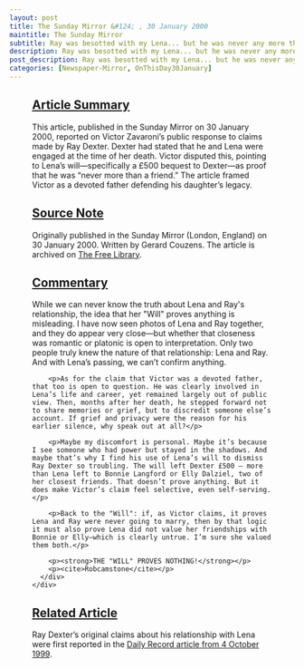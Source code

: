 ```yaml
---
layout: post
title: The Sunday Mirror &#124; , 30 January 2000
maintitle: The Sunday Mirror
subtitle: Ray was besotted with my Lena... but he was never any more than her friend; Father says her will proves she never planned to marry singer
description: Ray was besotted with my Lena... but he was never any more than her friend; Father says her will proves she never planned to marry singer.
post_description: Ray was besotted with my Lena... but he was never any more than her friend; Father says her will proves she never planned to marry singer.
categories: [Newspaper-Mirror, OnThisDay30January]
---
```


<figure class="fig3">
  <div class="CardLayout">
    <div class="CardItem">
      <h2 id="infobx1" class="infobox"><a href="#infobx1">Article Summary</a></h2>
      <div class="CardItem split">
        <p>This article, published in the <span>Sunday Mirror</span> on 30 January 2000, reported on Victor Zavaroni’s public response to claims made by Ray Dexter. Dexter had stated that he and Lena were engaged at the time of her death. Victor disputed this, pointing to Lena’s will—specifically a £500 bequest to Dexter—as proof that he was “never more than a friend.” The article framed Victor as a devoted father defending his daughter’s legacy.</p>
      </div>
    </div>
  </div>
</figure>

<figure class="fig3">
  <div class="CardLayout">
    <div class="CardItem">
      <h2 id="infobx2" class="infobox"><a href="#infobx2">Source Note</a></h2>
      <div class="CardItem split">
        <p>Originally published in the <span>Sunday Mirror</span> (London, England) on 30 January 2000. Written by Gerard Couzens. The article is archived on <a href="http://bit.ly/TFL-LZ-2000-01-30">The Free Library</a>.</p>
      </div>
    </div>
  </div>
</figure>

<figure class="fig3">
  <div class="CardLayout">
    <div class="CardItem">
      <h2 id="infobx3" class="infobox"><a href="#infobx3">Commentary</a></h2>
      <div class="CardItem split">
        <p>While we can never know the truth about Lena and Ray's relationship, the idea that her "Will" proves anything is misleading. I have now seen photos of Lena and Ray together, and they do appear very close—but whether that closeness was romantic or platonic is open to interpretation. Only two people truly knew the nature of that relationship: Lena and Ray. And with Lena’s passing, we can’t confirm anything.</p>

        <p>As for the claim that Victor was a devoted father, that too is open to question. He was clearly involved in Lena’s life and career, yet remained largely out of public view. Then, months after her death, he stepped forward not to share memories or grief, but to discredit someone else’s account. If grief and privacy were the reason for his earlier silence, why speak out at all?</p>

        <p>Maybe my discomfort is personal. Maybe it’s because I see someone who had power but stayed in the shadows. And maybe that’s why I find his use of Lena’s will to dismiss Ray Dexter so troubling. The will left Dexter £500 — more than Lena left to Bonnie Langford or Elly Dalziel, two of her closest friends. That doesn’t prove anything. But it does make Victor’s claim feel selective, even self-serving.</p>

        <p>Back to the "Will": if, as Victor claims, it proves Lena and Ray were never going to marry, then by that logic it must also prove Lena did not value her friendships with Bonnie or Elly—which is clearly untrue. I’m sure she valued them both.</p>

        <p><strong>THE "WILL" PROVES NOTHING!</strong></p>
        <p><cite>Robcamstone</cite></p>
      </div>
    </div>
  </div>
</figure>


<figure class="fig3">
  <div class="CardLayout">
    <div class="CardItem">
      <h2 id="infobx4" class="infobox"><a href="#infobx4">Related Article</a></h2>
      <div class="CardItem split">
        <p>Ray Dexter’s original claims about his relationship with Lena were first reported in the <a href="/1999-10-04-the-daily-record">Daily Record article from 4 October 1999</a>.</p>
      </div>
    </div>
  </div>
</figure>

